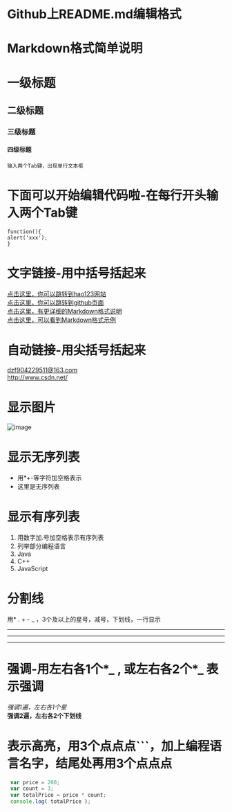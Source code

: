 ###
# Github上README.md编辑格式
# Markdown格式简单说明

# 一级标题
## 二级标题
### 三级标题
#### 四级标题

    输入两个Tab键，出现单行文本框

# 下面可以开始编辑代码啦-在每行开头输入两个Tab键
    function(){
    alert('xxx');
    }
# 文字链接-用中括号括起来    
[点击这里，你可以跳转到hao123网站](https://www.hao123.com/)<br />
[点击这里，你可以跳转到github页面](https://github.com/) <br />
[点击这里，有更详细的Markdown格式说明](http://www.dushibaiyu.com/2014/05/github_readme-md_markdown.html)<br />
[点击这里，可以看到Markdown格式示例](https://github.com/dushibaiyu/DsbyLiteExample/blob/master/Markdown/study.md)

# 自动链接-用尖括号括起来
<dzf904229511@163.com> <br />
<http://www.csdn.net/>

# 显示图片
![image](http://f.hiphotos.baidu.com/baike/w%3D268/sign=725f5defa2ec08fa260014a161ef3d4d/6159252dd42a2834b1c7cf5b59b5c9ea15cebf79.jpg)

# 显示无序列表
* 用*+-等字符加空格表示
* 这里是无序列表

# 显示有序列表
1. 用数字加.号加空格表示有序列表
2. 列举部分编程语言
3. Java
4. C++
5. JavaScript

# 分割线
用* . + - _ ，3个及以上的星号，减号，下划线，一行显示
***
- - -
_ _ _

# 强调-用左右各1个*_ , 或左右各2个*_ 表示强调
*强调1遍，左右各1个星* <br/>
__强调2遍，左右各2个下划线__ 

# 表示高亮，用3个点点点```，加上编程语言名字，结尾处再用3个点点点
``` javascript
 var price = 200;
 var count = 3;
 var totalPrice = price * count;
 console.log( totalPrice );
``` 
 
 
 

    

